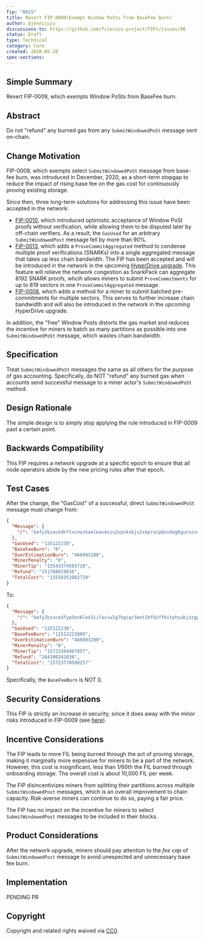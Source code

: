 ```yaml
---
fip: "0015"
title: Revert FIP-0009(Exempt Window PoSts from BaseFee burn)
author: @jennijuju
discussions-to: https://github.com/filecoin-project/FIPs/issues/86
status: Draft
type: Technical
category: Core
created: 2020-05-20
spec-sections:
---
```


## Simple Summary

Revert FIP-0009, which exempts Window PoSts from BaseFee burn.

## Abstract

Do not "refund" any burned gas from any `SubmitWindowedPoSt` message sent on-chain. 

## Change Motivation

FIP-0009, which exempts select `SubmitWindowedPoSt` message from base-fee burn, was introduced in December, 2020, as a short-term stopgap to reduce the impact of rising base fee on the gas cost for continuously proving existing storage.

Since then, three long-term solutions for addressing this issue have been accepted in the network:
- [FIP-0010](https://github.com/filecoin-project/FIPs/blob/master/FIPS/fip-0010.md), which introduced optimistic acceptance of Window PoSt proofs without verification, while allowing them to be disputed later by off-chain verifiers. As a result, the `GasUsed` for an arbitrary `SubmitWindowedPost` message fell by more than 90%.
- [FIP-0013](https://github.com/filecoin-project/FIPs/blob/master/FIPS/fip-0013.md), which adds a `ProveCommitAggregated` method to condense multiple proof verifications (SNARKs) into a single aggregated message that takes up less chain bandwidth. The FIP has been accepted and will be introduced in the network in the upcoming [HyperDrive upgrade](https://github.com/filecoin-project/community/discussions/74#discussioncomment-707228). This feature will relieve the network congestion as SnarkPack can aggregate 8192 SNARK proofs, whcih allows miners to submit `ProveCommitments` for up to 819 sectors in one `ProveCommitAggregated` message.
- [FIP-0008](https://github.com/filecoin-project/FIPs/blob/master/FIPS/fip-0008.md), which adds a method for a miner to submit batched pre-commitments for multiple sectors. This serves to further increase chain bandwidth and will also be introduced in the network in the upcoming HyperDrive upgrade.

In addition, the "free" Window Posts distorts the gas market and reduces the incentive for miners to batch as many partitions as possible into one `SubmitWindowedPoSt` message, which wastes chain bandwidth.

## Specification

Treat `SubmitWindowedPoSt` messages the same as all others for the purpose of gas accounting. Specifically, do NOT "refund" any burned gas when accounts send successful message to a miner actor's `SubmitWindowedPoSt` method.

## Design Rationale

The simple design is to simply stop applying the rule introduced in FIP-0009 past a certain point.

## Backwards Compatibility

This FIP requires a network upgrade at a specific epoch to ensure that all node operators abide by the new pricing rules after that epoch.

## Test Cases

After the change, the "GasCost" of a successful, direct `SubmitWindowedPoSt` message must change from:

```json
{
  "Message": {
    "/": "bafy2bzacedhftxcnozkaeleau4szu2vpvksbjs2xkpracp6xvdog6gucnzxdc"
  },
  "GasUsed": "125122238",
  "BaseFeeBurn": "0",
  "OverEstimationBurn": "466093200",
  "MinerPenalty": "0",
  "MinerTip": "15543374565710",
  "Refund": "151788019038",
  "TotalCost": "15556352882710"
}
```

To:

```json
{
  "Message": {
    "/": "bafy2bzacedfyp5mz6le43iifaviw2g7hgiqr3eet2bfdzffbitphyubjzzgpy"
  },
  "GasUsed": "125122238",
  "BaseFeeBurn": "12512223800",
  "OverEstimationBurn": "466093200",
  "MinerPenalty": "0",
  "MinerTip": "15723304407057",
  "Refund": "164300242838",
  "TotalCost": "15723770500257"
}
```

Specifically, the `BaseFeeBurn` is NOT 0.


## Security Considerations

This FIP is strictly an increase in security, since it does away with the minor risks introduced in FIP-0009 (see [here](https://github.com/filecoin-project/FIPs/blob/master/FIPS/fip-0009.md#security-considerations)).

## Incentive Considerations

The FIP leads to more FIL being burned through the act of proving storage, making it marginally more expensive for miners to be a part of the network. However, this cost is insignificant, less than 1/60th the FIL burned through onboarding storage. The overall cost is about 10,000 FIL per week.

The FIP disincentivizes miners from splitting their partitions across multiple `SubmitWindowedPost` messages, which is an overall improvement to chain capacity. Risk-averse miners can continue to do so, paying a fair price.

The FIP has no impact on the incentive for miners to select `SubmitWindowedPost` messages to be included in their blocks. 

## Product Considerations

After the network upgrade, miners should pay attention to the _fee cap_ of `SubmitWindowedPost` message to avoid unexpected and unnecessary base fee burn.

## Implementation

PENDING PR

## Copyright
Copyright and related rights waived via [CC0](https://creativecommons.org/publicdomain/zero/1.0/).
